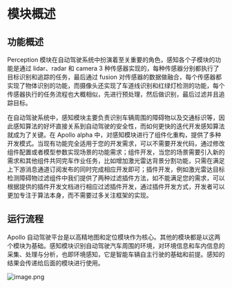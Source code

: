 # 模块概述

## 功能概述

Perception 模块在自动驾驶系统中扮演着至关重要的角色，感知各个子模块的功能是通过 lidar、radar 和 camera 3 种传感器实现的，每种传感器分别都执行了目标识别和追踪的任务，最后通过 fusion 对传感器的数据做融合，每个传感器都实现了物体识别的功能，而摄像头还实现了车道线识别和红绿灯检测的功能，每个传感器执行的任务流程也大概相似，先进行预处理，然后做识别，最后过滤并且追踪目标。

在自动驾驶系统中，感知模块主要负责识别车辆周围的障碍物以及交通标识等，因此感知算法的好坏直接关系到自动驾驶的安全性，而如何更快的迭代开发感知算法就成为了关键。在 Apollo alpha 中，对感知模块进行了组件化重构，提供了多种开发模式。当现有功能完全适用于您的开发需求，可以不需要开发代码，通过修改组件配置或者模型参数实现场景的功能需求；组件开发，当您的场景需要引入新的需求和其他组件共同完车作业任务，比如增加激光雷达背景分割功能，只需在满足上下游消息通道订阅发布的同时完成相应开发即可；插件开发，例如激光雷达目标检测障碍物过滤组件中我们提供了两种过滤插件方法，如不能满足您的需求，可以根据提供的插件开发文档进行相应过滤插件开发，通过插件开发方式，开发者可以更加专注于算法本身，而不需要过多关注框架的实现。

## 运行流程

Apollo 自动驾驶平台是以高精地图和定位模块作为核心。其他的模块都是以这两个模块为基础。感知模块识别自动驾驶汽车周围的环境，对环境信息和车内信息的采集、处理与分析，也即环境感知，它是智能车辆自主行驶的基础和前提。感知的结果会传递给后面的模块进行使用。

![image.png](https://bce.bdstatic.com/doc/Apollo-Homepage-Document/Apollo_alpha_doc/image_e4d55bf.png)
